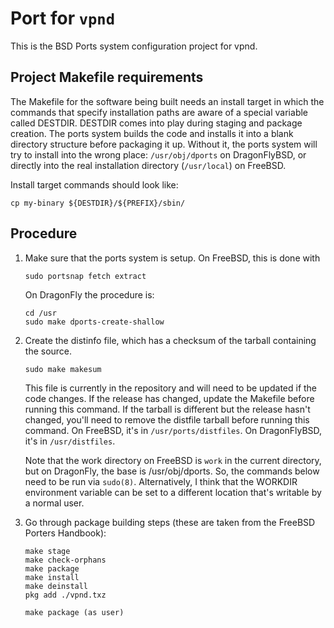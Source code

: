 # Port for `vpnd`

This is the BSD Ports system configuration project for vpnd.

## Project Makefile requirements

The Makefile for the software being built needs an install target in which
the commands that specify installation paths are aware of a special variable
called DESTDIR. DESTDIR comes into play during staging and package creation.
The ports system builds the code and installs it into a blank directory
structure before packaging it up. Without it, the ports system will try to
install into the wrong place: `/usr/obj/dports` on DragonFlyBSD, or directly
into the real installation directory (`/usr/local`) on FreeBSD.

Install target commands should look like:

`cp my-binary ${DESTDIR}/${PREFIX}/sbin/`

## Procedure

1. Make sure that the ports system is setup. On FreeBSD, this is done with

    `sudo portsnap fetch extract`

   On DragonFly the procedure is:

   ```
   cd /usr
   sudo make dports-create-shallow
   ```

2. Create the distinfo file, which has a checksum of the tarball containing the source.

    `sudo make makesum`

   This file is currently in the repository and will need to be updated if the code
   changes. If the release has changed, update the Makefile before running this command.
   If the tarball is different but the release hasn't changed, you'll need to remove
   the distfile tarball before running this command. On FreeBSD, it's in `/usr/ports/distfiles`.
   On DragonFlyBSD, it's in `/usr/distfiles`.

   Note that the work directory on FreeBSD is `work` in the current directory, but on
   DragonFly, the base is /usr/obj/dports. So, the commands below need to be run via
   `sudo(8)`. Alternatively, I think that the WORKDIR environment variable can be set
   to a different location that's writable by a normal user.

3. Go through package building steps (these are taken from the FreeBSD Porters Handbook):

   ```
   make stage
   make check-orphans
   make package
   make install
   make deinstall
   pkg add ./vpnd.txz

   make package (as user)
   ```
